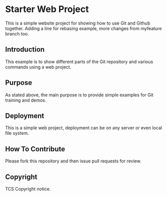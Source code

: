 # Starter Web Project

This is a simple website project for showing how to use Git and Github together. Adding a line for rebasing example, more changes from myfeature branch too.

## Introduction

This example is to show different parts of the Git repository and various commands using a web project.

## Purpose

As stated above, the main purpose is to provide simple examples for Git training and demos.

## Deployment

This is a simple web project, deployment can be on any server or even local file system.

## How To Contribute

Please fork this repository and then issue pull requests for review.

## Copyright

TCS Copyright notice.